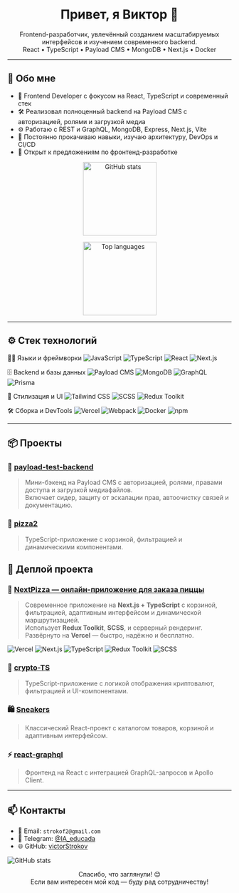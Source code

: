 <h1 align="center">Привет, я Виктор 👋</h1>

<p align="center">
  Frontend-разработчик, увлечённый созданием масштабируемых интерфейсов и изучением современного backend.<br>
  React • TypeScript • Payload CMS • MongoDB • Next.js • Docker
</p>

---

## 🧠 Обо мне

- 🎯 Frontend Developer с фокусом на React, TypeScript и современный стек
- 🛠 Реализовал полноценный backend на Payload CMS с авторизацией, ролями и загрузкой медиа
- ⚙️ Работаю с REST и GraphQL, MongoDB, Express, Next.js, Vite
- 🚀 Постоянно прокачиваю навыки, изучаю архитектуру, DevOps и CI/CD
- 💼 Открыт к предложениям по фронтенд-разработке


<div align="center">

  <img
    src="https://github-readme-stats-virid-three-92.vercel.app/api?username=victorStrokov&show_icons=true&theme=tokyonight&hide_border=true&rank_icon=github&include_all_commits=true&count_private=true&cache_seconds=86400&v=1"
    alt="GitHub stats"
    height="165"
  />

  <img
    src="https://github-readme-stats-virid-three-92.vercel.app/api/top-langs/?username=victorStrokov&layout=compact&theme=tokyonight&hide_border=true&langs_count=8&card_width=360&cache_seconds=86400&v=1"
    alt="Top languages"
    height="165"
  />

</div>


---

## ⚙️ Стек технологий

🧑‍💻 Языки и фреймворки
![JavaScript](https://img.shields.io/badge/-JavaScript-F7DF1E?style=flat&logo=javascript&logoColor=black)
![TypeScript](https://img.shields.io/badge/-TypeScript-3178C6?style=flat&logo=typescript&logoColor=white)
![React](https://img.shields.io/badge/-React-61DAFB?style=flat&logo=react&logoColor=black)
![Next.js](https://img.shields.io/badge/-Next.js-000000?style=flat&logo=nextdotjs&logoColor=white)

🗄️ Backend и базы данных
![Payload CMS](https://img.shields.io/badge/-Payload%20CMS-000000?style=flat&logo=payloadcms&logoColor=white)
![MongoDB](https://img.shields.io/badge/-MongoDB-47A248?style=flat&logo=mongodb&logoColor=white)
![GraphQL](https://img.shields.io/badge/-GraphQL-E10098?style=flat&logo=graphql&logoColor=white)
![Prisma](https://img.shields.io/badge/-Prisma-2D3748?style=flat&logo=prisma&logoColor=white)

🎨 Стилизация и UI
![Tailwind CSS](https://img.shields.io/badge/-Tailwind%20CSS-38B2AC?style=flat&logo=tailwindcss&logoColor=white)
![SCSS](https://img.shields.io/badge/-SCSS-CC6699?style=flat&logo=sass&logoColor=white)
![Redux Toolkit](https://img.shields.io/badge/-Redux%20Toolkit-764ABC?style=flat&logo=redux&logoColor=white)

🛠️ Сборка и DevTools
![Vercel](https://img.shields.io/badge/-Vercel-000000?style=flat&logo=vercel&logoColor=white)
![Webpack](https://img.shields.io/badge/-Webpack-8DD6F9?style=flat&logo=webpack&logoColor=black)
![Docker](https://img.shields.io/badge/-Docker-2496ED?style=flat&logo=docker&logoColor=white)
![npm](https://img.shields.io/badge/-npm-CB3837?style=flat&logo=npm&logoColor=white)

---

## 📦 Проекты

### 🔧 [payload-test-backend](https://github.com/victorStrokov/payload-test-backend)
> Мини-бэкенд на Payload CMS с авторизацией, ролями, правами доступа и загрузкой медиафайлов.  
> Включает сидер, защиту от эскалации прав, автоочистку связей и документацию.

### 🍕 [pizza2](https://github.com/victorStrokov/pizza2)
> TypeScript-приложение с корзиной, фильтрацией и динамическими компонентами.

## 🍕 Деплой проекта

### 🔗 [NextPizza — онлайн-приложение для заказа пиццы](https://nextpizza-nine.vercel.app/)

> Современное приложение на **Next.js + TypeScript** с корзиной, фильтрацией, адаптивным интерфейсом и динамической маршрутизацией.  
> Использует **Redux Toolkit**, **SCSS**, и серверный рендеринг.  
> Развёрнуто на **Vercel** — быстро, надёжно и бесплатно.

![Vercel](https://img.shields.io/badge/-Vercel-000000?style=flat&logo=vercel&logoColor=white)
![Next.js](https://img.shields.io/badge/-Next.js-000000?style=flat&logo=nextdotjs&logoColor=white)
![TypeScript](https://img.shields.io/badge/-TypeScript-3178C6?style=flat&logo=typescript&logoColor=white)
![Redux Toolkit](https://img.shields.io/badge/-Redux%20Toolkit-764ABC?style=flat&logo=redux&logoColor=white)
![SCSS](https://img.shields.io/badge/-SCSS-CC6699?style=flat&logo=sass&logoColor=white)


### 🧩 [crypto-TS](https://github.com/victorStrokov/crypto-TS)
> TypeScript-приложение с логикой отображения криптовалют, фильтрацией и UI-компонентами.

### 🛍️ [Sneakers](https://github.com/victorStrokov/Sneakers)
> Классический React-проект с каталогом товаров, корзиной и адаптивным интерфейсом.


### ⚡ [react-graphql](https://github.com/victorStrokov/react-graphql)
> Фронтенд на React с интеграцией GraphQL-запросов и Apollo Client.



---


## 📫 Контакты

- 📧 Email: `strokof2@gmail.com`
- 💼 Telegram: [@IA_educada]()
- 🌐 GitHub: [victorStrokov](https://github.com/victorStrokov)

![GitHub stats](https://github-readme-stats-virid-three-92.vercel.app/api?username=victorStrokov&show_icons=true&theme=tokyonight)


<p align="center">
  Спасибо, что заглянули! 😊<br>
  Если вам интересен мой код — буду рад сотрудничеству!
</p>

